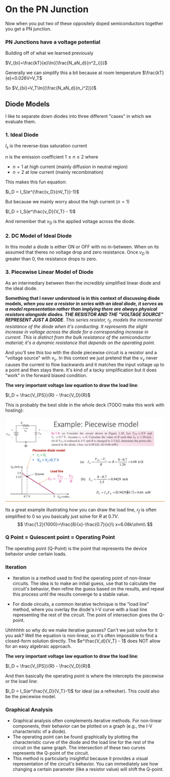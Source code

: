 # On the PN Junction

Now when you put two of these oppositely doped semiconductors together you get a PN junction.

### PN Junctions have a voltage potential

Building off of what we learned previously

$V_{bi}=\frac{kT}{e}\ln({\frac{N_aN_d}{n^2_i}})$

Generally we can simplify this a bit because at room temperature $\frac{kT}{e}=0.026V=V_T$

So $V_{bi}=V_T\ln({\frac{N_aN_d}{n_i^2}})$

## Diode Models

I like to separate down diodes into three different "cases" in which we evaluate them.

### 1. Ideal Diode

$I_s$ is the reverse-bias saturation current

$n$ is the emission coefficient $1\leq n \leq 2$ where

- $n=1$ at high current (mainly diffusion in neutral region)
- $n=2$ at low current (mainly recombination)

This makes this fun equation:

$i_D = I_S(e^{\frac{v_D}{nV_T}}-1)$

But because we mainly worry about the high current ($n=1$)

$I_D = I_S(e^\frac{v_D}{V_T} - 1)$

And remember that $v_D$ is the applied voltage across the diode.

### 2. DC Model of Ideal Diode

In this model a diode is either ON or OFF with no in-between. When on its assumed that theres no voltage drop and zero resistance. Once $v_D$ is greater than 0, the resistance drops to zero.

### 3. Piecewise Linear Model of Diode

As an intermediary between then the incredibly simplified linear diode and the ideal diode.

**Something that I never understood is in this context of discussing diode models, *when you see a resistor in series with an ideal diode, it serves as a model representation rather than implying there are always physical resistors alongside diodes. THE RESISTOR AND THE "VOLTAGE SOURCE" REPRESENT JUST A DIODE***. *This series resistor, $r_f$, models the incremental resistance of the diode when it's conducting. It represents the slight increase in voltage across the diode for a  corresponding increase in current. This is distinct from the bulk  resistance of the semiconductor material; it's a dynamic resistance that depends on the operating point.*

And you'll see this too with the diode piecewise circuit is a resistor and a "voltage source" with $v_\gamma$. In this context we just pretend that the $v_\gamma$ never causes the current to flow backwards and it matches the input voltage up to a point and then stays there. It's kind of a tacky simplification but it does "work" in the forward biased condition.

**The very important voltage law equation to draw the load line**:

$I_D = \frac{V_{PS}}{R} - \frac{V_D}{R}$

This is probably the best slide in the whole deck (TODO make this work with hosting):

![piecewise_example](./piecewise_example.png)

Its a great example illustrating how you can draw the load line, $r_f$ is often simplified to $0$ so you basically just solve for $R$ at $0.7V$.
$$
\frac{1.2}{1000}=\frac{8}{x}-\frac{0.7}{x}\\
x=6.08k\ohm\\
$$

### Q Point = Quiescent point = Operating Point

The operating point (Q-Point) is the point that represents the device behavior under certain loads.

### Iteration

- Iteration is a method used to find the operating point of non-linear circuits. The idea is to make an initial guess, use that to calculate the circuit's behavior, then refine the guess based on the results, and repeat this process until the results converge to a stable value.

- For diode circuits, a common iterative technique is the "load line" method, where you overlay the diode's I-V curve with a load line representing the rest of the circuit. The point of intersection gives the Q-point.

Uhhhhhh so why do we make iterative guesses? Can't we just solve for it you ask? Well the equation is non-linear, so it's often impossible to find a closed-form solution directly. The $e^\frac{V_d}{V_T} - 1$ does NOT allow for an easy algebraic approach.

**The very important voltage law equation to draw the load line**:

$I_D = \frac{V_{PS}}{R} - \frac{V_D}{R}$

And then basically the operating point is where the intercepts the piecewise or the load line:

$I_D = I_S(e^\frac{V_D}{V_T}-1)$ for ideal (as a refresher). This could also be the piecewise model.

### Graphical Analysis

- Graphical analysis often complements iterative methods. For non-linear components, their behavior can be plotted on a graph (e.g., the I-V characteristic of a diode).
- The operating point can be found graphically by plotting the characteristic curve of the diode and the load line for the rest of the circuit on the same graph. The intersection of these two curves represents the Q-point of the circuit.
- This method is particularly insightful because it provides a visual representation of the circuit's behavior. You can immediately see how changing a certain parameter (like a resistor value) will shift the Q-point.